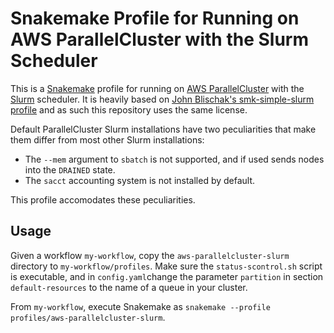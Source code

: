 # Snakemake Profile for Running on AWS ParallelCluster with the Slurm Scheduler

This is a [Snakemake](https://snakemake.github.io/) profile for running on [AWS ParallelCluster](https://docs.aws.amazon.com/parallelcluster) with the [Slurm](https://slurm.schedmd.com/documentation.html) scheduler.
It is heavily based on [John Blischak's smk-simple-slurm profile](https://github.com/jdblischak/smk-simple-slurm) and as such this repository uses the same license.

Default ParallelCluster Slurm installations have two peculiarities that make them differ from most other Slurm installations:
- The `--mem` argument to `sbatch` is not supported, and if used sends nodes into the `DRAINED` state.
- The `sacct` accounting system is not installed by default.

This profile accomodates these peculiarities.


## Usage

Given a workflow `my-workflow`, copy the `aws-parallelcluster-slurm` directory to `my-workflow/profiles`.
Make sure the `status-scontrol.sh` script is executable, and in `config.yaml`change the parameter `partition`
in section `default-resources` to the name of a queue in your cluster.

From `my-workflow`, execute Snakemake as `snakemake --profile profiles/aws-parallelcluster-slurm`.
